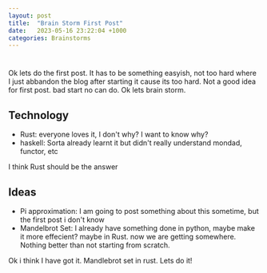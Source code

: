 ```yaml
---
layout: post
title:  "Brain Storm First Post"
date:   2023-05-16 23:22:04 +1000
categories: Brainstorms
---
```



#
Ok lets do the first post. It has to be something easyish, not too hard where I just abbandon the blog after starting it cause its too hard. Not a good idea for first post. bad start no can do. Ok lets brain storm.

## Technology
- Rust: everyone loves it, I don't why? I want to know why?
- haskell: Sorta already learnt it but didn't really understand mondad, functor, etc

I think Rust should be the answer

## Ideas
- Pi approximation: I am going to post something about this sometime, but the first post i don't know
- Mandelbrot Set: I already have something done in python, maybe make it more effecient? maybe in Rust. now we are getting somewhere. Nothing better than not starting from scratch.

Ok i think I have got it. Mandlebrot set in rust. Lets do it!



